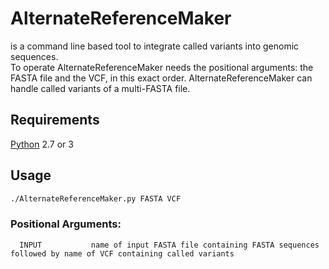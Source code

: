 # AlternateReferenceMaker 

is a command line based tool to integrate called variants into genomic sequences. \
To operate AlternateReferenceMaker needs the positional arguments: the FASTA file and the VCF, in this exact order. AlternateReferenceMaker can handle called variants of a multi-FASTA file.

## Requirements
[Python](https://www.python.org/downloads "Download Python") 2.7 or 3

## Usage
```bash
./AlternateReferenceMaker.py FASTA VCF 
```
### Positional Arguments:
```
  INPUT           name of input FASTA file containing FASTA sequences followed by name of VCF containing called variants
```
